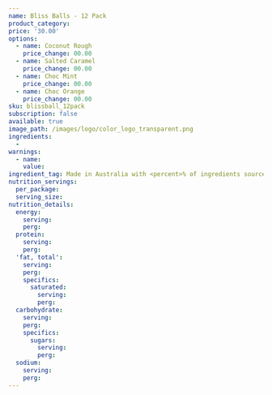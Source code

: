 ```yaml
---
name: Bliss Balls - 12 Pack
product_category:
price: '30.00'
options:
  - name: Coconut Rough
    price_change: 00.00
  - name: Salted Caramel
    price_change: 00.00
  - name: Choc Mint
    price_change: 00.00
  - name: Choc Orange
    price_change: 00.00
sku: blissball_12pack
subscription: false
available: true
image_path: /images/logo/color_logo_transparent.png
ingredients:
  -
warnings:
  - name:
    value:
ingredient_tag: Made in Australia with <percent>% of ingredients sourced in Australia
nutrition_servings:
  per_package:
  serving_size:
nutrition_details:
  energy:
    serving:
    perg:
  protein:
    serving:
    perg:
  'fat, total':
    serving:
    perg:
    specifics:
      saturated:
        serving:
        perg:
  carbohydrate:
    serving:
    perg:
    specifics:
      sugars:
        serving:
        perg:
  sodium:
    serving:
    perg:
---
```


